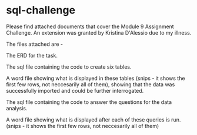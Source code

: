 # sql-challenge

Please find attached documents that cover the Module 9 Assignment Challenge.  An extension was granted by Kristina D'Alessio due to my illness.

The files attached are - 

The ERD for the task.

The sql file containing the code to create six tables.

A word file showing what is displayed in these tables (snips - it shows the first few rows, not neccesarily all of them), showing that the data was successfully imported and could be further interrogated.

The sql file containing the code to answer the questions for the data analysis.

A word file showing what is displayed after each of these queries is run. (snips - it shows the first few rows, not neccesarily all of them)

